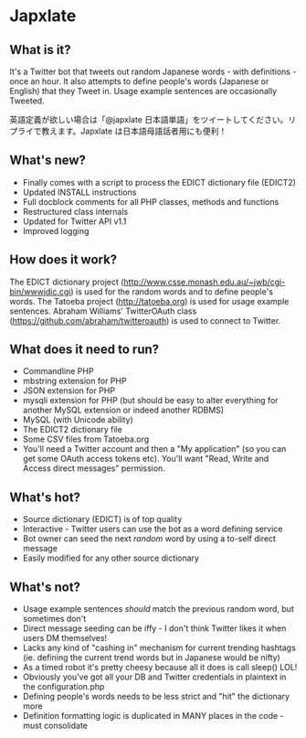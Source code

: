 # Japxlate

## What is it?

It's a Twitter bot that tweets out random Japanese words - with definitions - once an hour. It also attempts to define people's words (Japanese or English) that they Tweet in. Usage example
sentences are occasionally Tweeted.

英語定義が欲しい場合は「@japxlate 日本語単語」をツイートしてください。リプライで教えます。Japxlate は日本語母語話者用にも便利！

## What's new?

* Finally comes with a script to process the EDICT dictionary file (EDICT2)
* Updated INSTALL instructions
* Full docblock comments for all PHP classes, methods and functions
* Restructured class internals
* Updated for Twitter API v1.1
* Improved logging

## How does it work?

The EDICT dictionary project (http://www.csse.monash.edu.au/~jwb/cgi-bin/wwwjdic.cgi) is used for the random words and to define people's words.
The Tatoeba project (http://tatoeba.org) is used for usage example sentences.
Abraham Williams' TwitterOAuth class (https://github.com/abraham/twitteroauth) is used to connect to Twitter.

## What does it need to run?

* Commandline PHP
* mbstring extension for PHP
* JSON extension for PHP
* mysqli extension for PHP (but should be easy to alter everything for another MySQL extension or indeed another RDBMS)
* MySQL (with Unicode ability)
* The EDICT2 dictionary file
* Some CSV files from Tatoeba.org
* You'll need a Twitter account and then a "My application" (so you can get some OAuth access tokens etc). You'll want "Read, Write and Access direct messages" permission.

## What's hot?

* Source dictionary (EDICT) is of top quality
* Interactive - Twitter users can use the bot as a word defining service
* Bot owner can seed the next *random* word by using a to-self direct message
* Easily modified for any other source dictionary

## What's not?

* Usage example sentences *should* match the previous random word, but sometimes don't
* Direct message seeding can be iffy - I don't think Twitter likes it when users DM themselves!
* Lacks any kind of "cashing in" mechanism for current trending hashtags (ie. defining
the current trend words but in Japanese would be nifty)
* As a timed robot it's pretty cheesy because all it does is call sleep() LOL!
* Obviously you've got all your DB and Twitter credentials in plaintext in the configuration.php
* Defining people's words needs to be less strict and "hit" the dictionary more
* Definition formatting logic is duplicated in MANY places in the code - must consolidate
